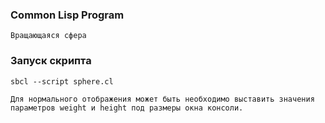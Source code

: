 ### Common Lisp Program

	Вращающаяся сфера

### Запуск скрипта

	sbcl --script sphere.cl
	
	Для нормального отображения может быть необходимо выставить значения параметров weight и height под размеры окна консоли.
	